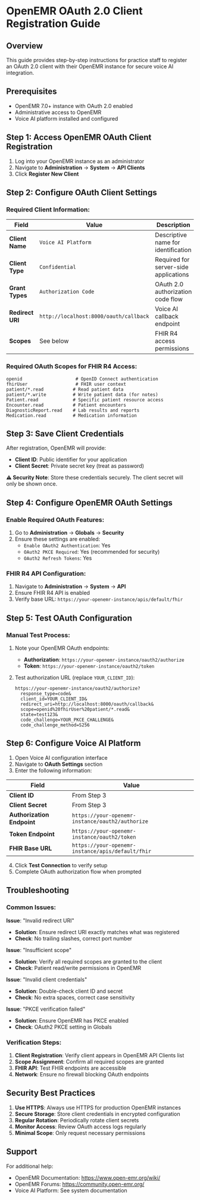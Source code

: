# OpenEMR OAuth 2.0 Client Registration Guide

## Overview

This guide provides step-by-step instructions for practice staff to register an OAuth 2.0 client with their OpenEMR instance for secure voice AI integration.

## Prerequisites

- OpenEMR 7.0+ instance with OAuth 2.0 enabled
- Administrative access to OpenEMR
- Voice AI platform installed and configured

## Step 1: Access OpenEMR OAuth Client Registration

1. Log into your OpenEMR instance as an administrator
2. Navigate to **Administration** → **System** → **API Clients**
3. Click **Register New Client**

## Step 2: Configure OAuth Client Settings

### Required Client Information:

| Field | Value | Description |
|-------|-------|-------------|
| **Client Name** | `Voice AI Platform` | Descriptive name for identification |
| **Client Type** | `Confidential` | Required for server-side applications |
| **Grant Types** | `Authorization Code` | OAuth 2.0 authorization code flow |
| **Redirect URI** | `http://localhost:8000/oauth/callback` | Voice AI callback endpoint |
| **Scopes** | See below | FHIR R4 access permissions |

### Required OAuth Scopes for FHIR R4 Access:

```text
openid                    # OpenID Connect authentication
fhirUser                  # FHIR user context
patient/*.read           # Read patient data
patient/*.write          # Write patient data (for notes)
Patient.read             # Specific patient resource access
Encounter.read           # Patient encounters
DiagnosticReport.read    # Lab results and reports
Medication.read          # Medication information
```

## Step 3: Save Client Credentials

After registration, OpenEMR will provide:

- **Client ID**: Public identifier for your application
- **Client Secret**: Private secret key (treat as password)

**⚠️ Security Note**: Store these credentials securely. The client secret will only be shown once.

## Step 4: Configure OpenEMR OAuth Settings

### Enable Required OAuth Features:

1. Go to **Administration** → **Globals** → **Security**
2. Ensure these settings are enabled:
   - `Enable OAuth2 Authentication`: Yes
   - `OAuth2 PKCE Required`: Yes (recommended for security)
   - `OAuth2 Refresh Tokens`: Yes

### FHIR R4 API Configuration:

1. Navigate to **Administration** → **System** → **API**
2. Ensure FHIR R4 API is enabled
3. Verify base URL: `https://your-openemr-instance/apis/default/fhir`

## Step 5: Test OAuth Configuration

### Manual Test Process:

1. Note your OpenEMR OAuth endpoints:
   - **Authorization**: `https://your-openemr-instance/oauth2/authorize`
   - **Token**: `https://your-openemr-instance/oauth2/token`

2. Test authorization URL (replace `YOUR_CLIENT_ID`):
   ```
   https://your-openemr-instance/oauth2/authorize?
     response_type=code&
     client_id=YOUR_CLIENT_ID&
     redirect_uri=http://localhost:8000/oauth/callback&
     scope=openid%20fhirUser%20patient/*.read&
     state=test123&
     code_challenge=YOUR_PKCE_CHALLENGE&
     code_challenge_method=S256
   ```

## Step 6: Configure Voice AI Platform

1. Open Voice AI configuration interface
2. Navigate to **OAuth Settings** section
3. Enter the following information:

| Field | Value |
|-------|-------|
| **Client ID** | From Step 3 |
| **Client Secret** | From Step 3 |
| **Authorization Endpoint** | `https://your-openemr-instance/oauth2/authorize` |
| **Token Endpoint** | `https://your-openemr-instance/oauth2/token` |
| **FHIR Base URL** | `https://your-openemr-instance/apis/default/fhir` |

4. Click **Test Connection** to verify setup
5. Complete OAuth authorization flow when prompted

## Troubleshooting

### Common Issues:

**Issue**: "Invalid redirect URI"
- **Solution**: Ensure redirect URI exactly matches what was registered
- **Check**: No trailing slashes, correct port number

**Issue**: "Insufficient scope"
- **Solution**: Verify all required scopes are granted to the client
- **Check**: Patient read/write permissions in OpenEMR

**Issue**: "Invalid client credentials"
- **Solution**: Double-check client ID and secret
- **Check**: No extra spaces, correct case sensitivity

**Issue**: "PKCE verification failed"
- **Solution**: Ensure OpenEMR has PKCE enabled
- **Check**: OAuth2 PKCE setting in Globals

### Verification Steps:

1. **Client Registration**: Verify client appears in OpenEMR API Clients list
2. **Scope Assignment**: Confirm all required scopes are granted
3. **FHIR API**: Test FHIR endpoints are accessible
4. **Network**: Ensure no firewall blocking OAuth endpoints

## Security Best Practices

1. **Use HTTPS**: Always use HTTPS for production OpenEMR instances
2. **Secure Storage**: Store client credentials in encrypted configuration
3. **Regular Rotation**: Periodically rotate client secrets
4. **Monitor Access**: Review OAuth access logs regularly
5. **Minimal Scope**: Only request necessary permissions

## Support

For additional help:
- OpenEMR Documentation: https://www.open-emr.org/wiki/
- OpenEMR Forums: https://community.open-emr.org/
- Voice AI Platform: See system documentation
